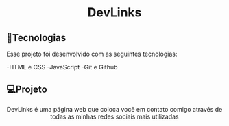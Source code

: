 <h1 align="center">DevLinks</h1>


## 🚀Tecnologias
Esse projeto foi desenvolvido com as seguintes tecnologias:

-HTML e CSS
-JavaScript
-Git e Github


## 💻Projeto
<p align="center">
    DevLinks é uma página web que coloca você em contato comigo através de todas as minhas redes sociais mais utilizadas
</p>